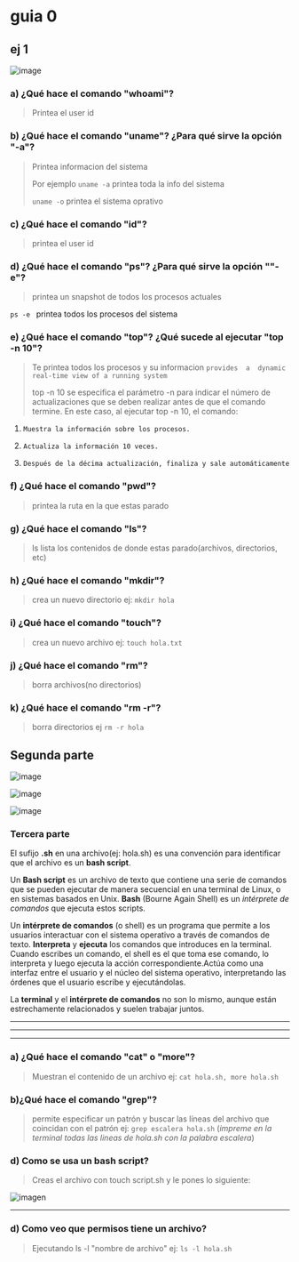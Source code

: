 # guia 0

## ej 1


![image](https://github.com/user-attachments/assets/0bfe8a39-c037-4f55-9876-1bf7c002b75b)


### **a) ¿Qué hace el comando "whoami"?**

> Printea el user id

### **b) ¿Qué hace el comando "uname"? ¿Para qué sirve la opción "-a"?**

> Printea informacion del sistema
> 
> Por ejemplo `uname -a` printea toda la info del sistema
> 
> `uname -o` printea el sistema oprativo

### **c) ¿Qué hace el comando "id"?**

> printea el user id

### **d) ¿Qué hace el comando "ps"? ¿Para qué sirve la opción ""-e"?**

> printea un snapshot de todos los procesos actuales

 `ps -e ` printea todos los procesos del sistema

### **e) ¿Qué hace el comando "top"? ¿Qué sucede al ejecutar "top -n 10"?**

> Te printea todos los procesos y su informacion `provides  a  dynamic real-time view of a running system`
> 
> top -n 10 se especifica el parámetro -n para indicar el número de actualizaciones que se deben realizar antes de que el comando termine. En este caso, al ejecutar top -n 10, el comando:

1.     Muestra la información sobre los procesos.
2.     Actualiza la información 10 veces.
3.     Después de la décima actualización, finaliza y sale automáticamente
    
    
    
### **f) ¿Qué hace el comando "pwd"?**


> printea la ruta en la que estas parado

### **g) ¿Qué hace el comando "ls"?**
 
> ls lista los contenidos de donde estas parado(archivos, directorios, etc)

### **h) ¿Qué hace el comando "mkdir"?**

> crea un nuevo directorio ej: `mkdir hola`


### **i) ¿Qué hace el comando "touch"?**

> crea un nuevo archivo ej: `touch hola.txt`


### **j) ¿Qué hace el comando "rm"?** 

> borra archivos(no directorios) 

### **k) ¿Qué hace el comando "rm -r"?**

> borra directorios ej `rm -r hola`

## Segunda parte

![image](https://github.com/user-attachments/assets/33c57c04-6d1c-4319-b2ee-1480af50be55)



![image](https://github.com/user-attachments/assets/33a7bcb7-0bea-4178-95d3-5018c2697b65)



![image](https://github.com/user-attachments/assets/fb30dcf9-da3e-458c-8d39-c357a7639161)

### Tercera parte

El sufijo **.sh** en una archivo(ej: hola.sh) es una convención para identificar que el archivo es un **bash script**.


Un **Bash script** es un archivo de texto que contiene una serie de comandos que se pueden ejecutar de manera secuencial en una terminal de Linux, o en sistemas basados en Unix. **Bash** (Bourne Again Shell) es un *intérprete de comandos* que ejecuta estos scripts. 

Un **intérprete de comandos** (o shell) es un programa que permite a los usuarios interactuar con el sistema operativo a través de comandos de texto. **Interpreta** y **ejecuta** los comandos que introduces en la terminal. Cuando escribes un comando, el shell es el que toma ese comando, lo interpreta y luego ejecuta la acción correspondiente.Actúa como una interfaz entre el usuario y el núcleo del sistema operativo, interpretando las órdenes que el usuario escribe y ejecutándolas.

La **terminal** y el **intérprete de comandos** no son lo mismo, aunque están estrechamente relacionados y suelen trabajar juntos.





---


---


---


### a) **¿Qué hace el comando "cat" o "more"?**

> Muestran el contenido de un archivo ej:  `cat hola.sh, more hola.sh`

### b)**¿Qué hace el comando "grep"?**

> permite especificar un patrón y buscar las líneas del archivo que coincidan con el patrón ej: `grep escalera hola.sh` (*impreme en la terminal todas las lineas de hola.sh con la palabra escalera*)

### **d) Como se usa un bash script?**

> Creas el archivo con touch script.sh y le pones lo siguiente:


![imagen](https://hackmd.io/_uploads/ryMSLHgDyg.png)

---
### **d) Como veo que permisos tiene un archivo?**

> Ejecutando ls -l "nombre de archivo" ej: `ls -l hola.sh`
